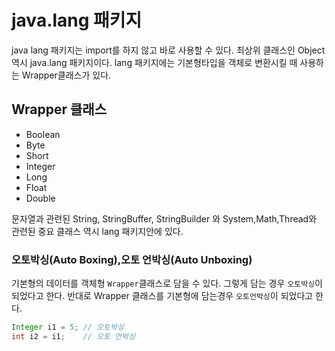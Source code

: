 # java.lang 패키지

java lang 패키지는 import를 하지 않고 바로 사용할 수 있다. 최상위 클래스인 Object 역시 java.lang 패키지이다. 
lang 패키지에는 기본형타입을 객체로 변환시킬 때 사용하는 Wrapper클래스가 있다. 

## Wrapper 클래스
- Boolean
- Byte
- Short
- Integer
- Long
- Float
- Double

문자열과 관련된 String, StringBuffer, StringBuilder 와 System,Math,Thread와 관련된 중요 클래스 역시 lang 패키지안에 있다. 

### 오토박싱(Auto Boxing),오토 언박싱(Auto Unboxing)
기본형의 데이터를 객체형 `Wrapper`클래스로 담을 수 있다. 그렇게 담는 경우 `오토박싱`이 되었다고 한다. 반대로 Wrapper 클래스를 기본형에 담는경우 `오토언박싱`이 되었다고 한다. 
```java
Integer i1 = 5; // 오토박싱
int i2 = i1;    // 오토 언박싱 
```







